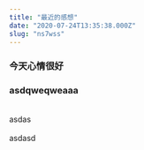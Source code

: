 ```yaml
---
title: "最近的感想"
date: "2020-07-24T13:35:38.000Z"
slug: "ns7wss"
---
```

<a name="1I4jb"></a>
### 今天心情很好
<a name="p91uA"></a>
### asdqweqweaaa

<br />asdas<br />
<br />asdasd


